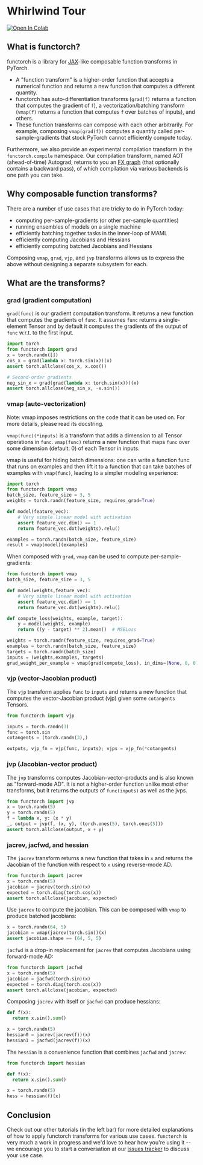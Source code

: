 # Whirlwind Tour

<a href="https://colab.research.google.com/github/pytorch/pytorch/blob/master/functorch/notebooks/whirlwind_tour.ipynb">
  <img style="width: auto" src="https://colab.research.google.com/assets/colab-badge.svg" alt="Open In Colab"/>
</a>

## What is functorch?

functorch is a library for [JAX](https://github.com/google/jax)-like composable function transforms in PyTorch.
- A "function transform" is a higher-order function that accepts a numerical function and returns a new function that computes a different quantity.
- functorch has auto-differentiation transforms (`grad(f)` returns a function that computes the gradient of `f`), a vectorization/batching transform (`vmap(f)` returns a function that computes `f` over batches of inputs), and others.
- These function transforms can compose with each other arbitrarily. For example, composing `vmap(grad(f))` computes a quantity called per-sample-gradients that stock PyTorch cannot efficiently compute today.

Furthermore, we also provide an experimental compilation transform in the `functorch.compile` namespace. Our compilation transform, named AOT (ahead-of-time) Autograd, returns to you an [FX graph](https://pytorch.org/docs/stable/fx.html) (that optionally contains a backward pass), of which compilation via various backends is one path you can take.


## Why composable function transforms?
There are a number of use cases that are tricky to do in PyTorch today:
- computing per-sample-gradients (or other per-sample quantities)
- running ensembles of models on a single machine
- efficiently batching together tasks in the inner-loop of MAML
- efficiently computing Jacobians and Hessians
- efficiently computing batched Jacobians and Hessians

Composing `vmap`, `grad`, `vjp`, and `jvp` transforms allows us to express the above without designing a separate subsystem for each.

## What are the transforms?

### grad (gradient computation)

`grad(func)` is our gradient computation transform. It returns a new function that computes the gradients of `func`. It assumes `func` returns a single-element Tensor and by default it computes the gradients of the output of `func` w.r.t. to the first input.


```python
import torch
from functorch import grad
x = torch.randn([])
cos_x = grad(lambda x: torch.sin(x))(x)
assert torch.allclose(cos_x, x.cos())

# Second-order gradients
neg_sin_x = grad(grad(lambda x: torch.sin(x)))(x)
assert torch.allclose(neg_sin_x, -x.sin())
```

### vmap (auto-vectorization)

Note: vmap imposes restrictions on the code that it can be used on. For more details, please read its docstring.

`vmap(func)(*inputs)` is a transform that adds a dimension to all Tensor operations in `func`. `vmap(func)` returns a new function that maps `func` over some dimension (default: 0) of each Tensor in inputs.

vmap is useful for hiding batch dimensions: one can write a function func that runs on examples and then lift it to a function that can take batches of examples with `vmap(func)`, leading to a simpler modeling experience:


```python
import torch
from functorch import vmap
batch_size, feature_size = 3, 5
weights = torch.randn(feature_size, requires_grad=True)

def model(feature_vec):
    # Very simple linear model with activation
    assert feature_vec.dim() == 1
    return feature_vec.dot(weights).relu()

examples = torch.randn(batch_size, feature_size)
result = vmap(model)(examples)
```

When composed with `grad`, `vmap` can be used to compute per-sample-gradients:


```python
from functorch import vmap
batch_size, feature_size = 3, 5

def model(weights,feature_vec):
    # Very simple linear model with activation
    assert feature_vec.dim() == 1
    return feature_vec.dot(weights).relu()

def compute_loss(weights, example, target):
    y = model(weights, example)
    return ((y - target) ** 2).mean()  # MSELoss

weights = torch.randn(feature_size, requires_grad=True)
examples = torch.randn(batch_size, feature_size)
targets = torch.randn(batch_size)
inputs = (weights,examples, targets)
grad_weight_per_example = vmap(grad(compute_loss), in_dims=(None, 0, 0))(*inputs)
```

### vjp (vector-Jacobian product)

The `vjp` transform applies `func` to `inputs` and returns a new function that computes the vector-Jacobian product (vjp) given some `cotangents` Tensors.


```python
from functorch import vjp

inputs = torch.randn(3)
func = torch.sin
cotangents = (torch.randn(3),)

outputs, vjp_fn = vjp(func, inputs); vjps = vjp_fn(*cotangents)
```

### jvp (Jacobian-vector product)

The `jvp` transforms computes Jacobian-vector-products and is also known as "forward-mode AD". It is not a higher-order function unlike most other transforms, but it returns the outputs of `func(inputs)` as well as the jvps.


```python
from functorch import jvp
x = torch.randn(5)
y = torch.randn(5)
f = lambda x, y: (x * y)
_, output = jvp(f, (x, y), (torch.ones(5), torch.ones(5)))
assert torch.allclose(output, x + y)
```

### jacrev, jacfwd, and hessian

The `jacrev` transform returns a new function that takes in `x` and returns the Jacobian of the function
with respect to `x` using reverse-mode AD.


```python
from functorch import jacrev
x = torch.randn(5)
jacobian = jacrev(torch.sin)(x)
expected = torch.diag(torch.cos(x))
assert torch.allclose(jacobian, expected)
```

Use `jacrev` to compute the jacobian. This can be composed with `vmap` to produce batched jacobians:


```python
x = torch.randn(64, 5)
jacobian = vmap(jacrev(torch.sin))(x)
assert jacobian.shape == (64, 5, 5)
```

`jacfwd` is a drop-in replacement for `jacrev` that computes Jacobians using forward-mode AD:


```python
from functorch import jacfwd
x = torch.randn(5)
jacobian = jacfwd(torch.sin)(x)
expected = torch.diag(torch.cos(x))
assert torch.allclose(jacobian, expected)
```

Composing `jacrev` with itself or `jacfwd` can produce hessians:


```python
def f(x):
  return x.sin().sum()

x = torch.randn(5)
hessian0 = jacrev(jacrev(f))(x)
hessian1 = jacfwd(jacrev(f))(x)
```

The `hessian` is a convenience function that combines `jacfwd` and `jacrev`:


```python
from functorch import hessian

def f(x):
  return x.sin().sum()

x = torch.randn(5)
hess = hessian(f)(x)
```

## Conclusion

Check out our other tutorials (in the left bar) for more detailed explanations of how to apply functorch transforms for various use cases. `functorch` is very much a work in progress and we'd love to hear how you're using it -- we encourage you to start a conversation at our [issues tracker](https://github.com/pytorch/functorch) to discuss your use case.
